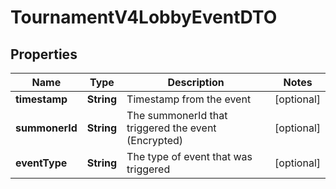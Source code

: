 
# TournamentV4LobbyEventDTO

## Properties
Name | Type | Description | Notes
------------ | ------------- | ------------- | -------------
**timestamp** | **String** | Timestamp from the event |  [optional]
**summonerId** | **String** | The summonerId that triggered the event (Encrypted) |  [optional]
**eventType** | **String** | The type of event that was triggered |  [optional]



